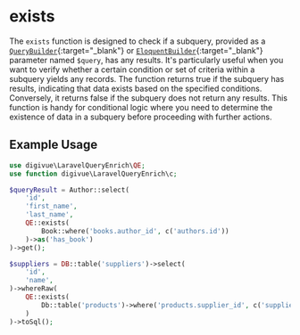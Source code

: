 # exists

The `exists` function is designed to check if a subquery, provided as
a [`QueryBuilder`](https://laravel.com/docs/queries){:target="_blank"}
or [`EloquentBuilder`](https://laravel.com/docs/eloquent){:target="_blank"} parameter named `$query`, has any results.
It's particularly useful when you want to verify whether a certain condition or set of criteria within a
subquery yields any records. The function returns true if the subquery has results, indicating that data exists based on
the specified conditions. Conversely, it returns false if the subquery does not return any results. This function is
handy for conditional logic where you need to determine the existence of data in a subquery before proceeding with
further actions.

## Example Usage

```php
use digivue\LaravelQueryEnrich\QE;
use function digivue\LaravelQueryEnrich\c;

$queryResult = Author::select(
    'id',
    'first_name',
    'last_name',
    QE::exists(
        Book::where('books.author_id', c('authors.id'))
    )->as('has_book')
)->get();
```

```php
$suppliers = DB::table('suppliers')->select(
    'id',
    'name',
)->whereRaw(
    QE::exists(
        Db::table('products')->where('products.supplier_id', c('suppliers.id'))->where('price', '<', 25)
    )
)->toSql();
```